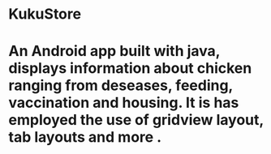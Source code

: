 # KukuStore
# An Android app built with java, displays information about chicken ranging from deseases, feeding, vaccination and housing. It is has employed the use of gridview layout, tab layouts and more .
